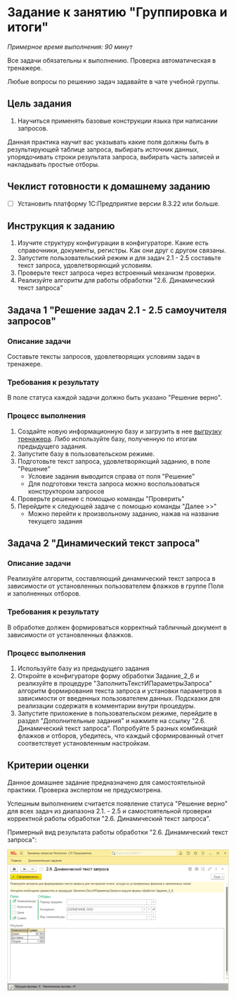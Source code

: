 # Задание к занятию "Группировка и итоги"

*Примерное время выполнения: 90 минут*

Все задачи обязательны к выполнению. Проверка автоматическая в тренажере.

Любые вопросы по решению задач задавайте в чате учебной группы.

## Цель задания

1. Научиться применять базовые конструкции языка при написании запросов.

Данная практика научит вас указывать какие поля должны быть в результирующей таблице запроса, выбирать источник данных, упорядочивать строки результата запроса, выбирать часть записей и накладывать простые отборы.

## Чеклист готовности к домашнему заданию

- [ ] Установить платформу 1С:Предприятие версии 8.3.22 или больше.

## Инструкция к заданию

1. Изучите структуру конфигурации в конфигураторе. Какие есть справочники, документы, регистры. Как они друг с другом связаны.
2. Запустите пользовательский режим и для задач 2.1 - 2.5 составьте текст запроса, удовлетворяющий условиям.
3. Проверьте текст запроса через встроенный механизм проверки.
4. Реализуйте алгоритм для работы обработки "2.6. Динамический текст запроса"

## Задача 1 "Решение задач 2.1 - 2.5 самоучителя запросов"

### Описание задачи
Составьте тексты запросов, удовлетворящих условиям задач в тренажере.

### Требования к результату
В поле статуса каждой задачи должно быть указано "Решение верно".

### Процесс выполнения
1. Создайте новую информационную базу и загрузить в нее [выгрузку тренажера](/simulator/queries.dt). Либо используйте базу, полученную по итогам предыдущего задания.
3. Запустите базу в пользовательском режиме.
4. Подготовьте текст запроса, удовлетворяющий заданию, в поле "Решение"
    - Условие задания выводится справа от поля "Решение"
    - Для подготовки текста запроса можно воспользоваться конструктором запросов
5. Проверьте решение с помощью команды "Проверить"
6. Перейдите к следующей задаче с помощью команды "Далее >>"
    - Можно перейти к произвольному заданию, нажав на название текущего задания

## Задача 2 "Динамический текст запроса"

### Описание задачи
Реализуйте алгоритм, составляющий динамический текст запроса в зависимости от установленных пользователем флажков в группе Поля и заполненных отборов.

### Требования к результату
В обработке должен формироваться корректный табличный документ в зависимости от установленных флажков.

### Процесс выполнения
1. Используйте базу из предыдущего задания
2. Откройте в конфигураторе форму обработки Задание_2_6 и реализуйте в процедуре "ЗаполнитьТекстИПараметрыЗапроса" алгоритм формирования текста запроса и установки параметров в зависимости от введенных пользователем данных. Подсказки для реализации содержатя в комментарии внутри процедуры.
3. Запустите приложение в пользовательском режиме, перейдите в раздел "Дополнительные задания" и нажмите на ссылку "2.6. Динамический текст запроса". Попробуйте 5 разных комбинаций флажков и отборов, убедитесь, что каждый сформированный отчет соответствует установленным настройкам.

## Критерии оценки

Данное домашнее задание предназначено для самостоятельной практики. Проверка экспертом не предусмотрена.

Успешным выполнением считается появление статуса "Решение верно" для всех задач из диапазона 2.1. - 2.5 и самостоятельной проверки корректной работы обработки "2.6. Динамический текст запроса". 

Примерный вид результата работы обработки "2.6. Динамический текст запроса":

![Пример работы обработки](/Examples/img/example-6-2-1.png)
